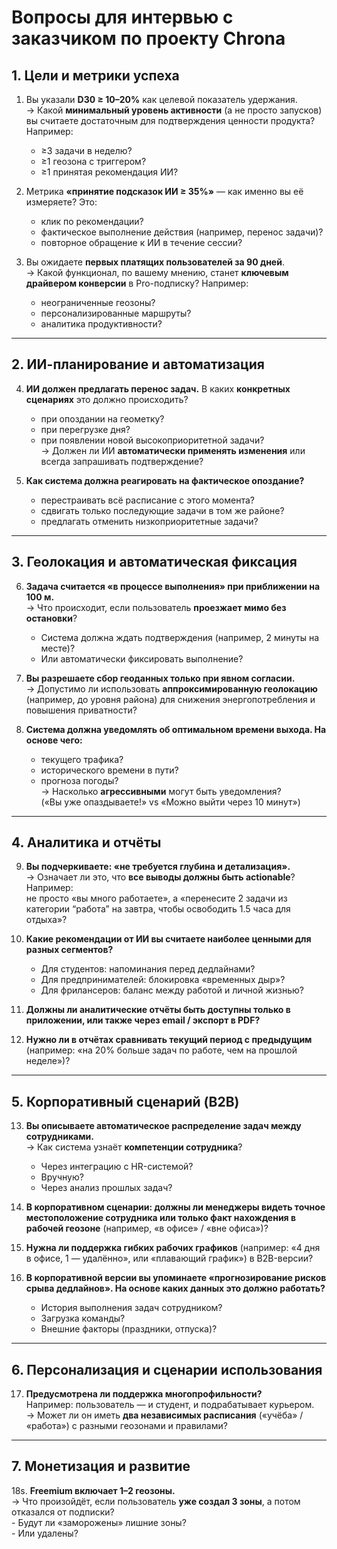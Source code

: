 # Вопросы для интервью с заказчиком по проекту Chrona

## 1. Цели и метрики успеха

1. Вы указали **D30 ≥ 10–20%** как целевой показатель удержания.  
   → Какой **минимальный уровень активности** (а не просто запусков) вы считаете достаточным для подтверждения ценности продукта? Например:  
   - ≥3 задачи в неделю?  
   - ≥1 геозона с триггером?  
   - ≥1 принятая рекомендация ИИ?

2. Метрика **«принятие подсказок ИИ ≥ 35%»** — как именно вы её измеряете? Это:  
   - клик по рекомендации?  
   - фактическое выполнение действия (например, перенос задачи)?  
   - повторное обращение к ИИ в течение сессии?

3. Вы ожидаете **первых платящих пользователей за 90 дней**.  
   → Какой функционал, по вашему мнению, станет **ключевым драйвером конверсии** в Pro-подписку? Например:  
   - неограниченные геозоны?  
   - персонализированные маршруты?  
   - аналитика продуктивности?

---

## 2. ИИ-планирование и автоматизация

4. **ИИ должен предлагать перенос задач.** В каких **конкретных сценариях** это должно происходить?  
   - при опоздании на геометку?  
   - при перегрузке дня?  
   - при появлении новой высокоприоритетной задачи?  
   → Должен ли ИИ **автоматически применять изменения** или всегда запрашивать подтверждение?

5. **Как система должна реагировать на фактическое опоздание?**  
   - перестраивать всё расписание с этого момента?  
   - сдвигать только последующие задачи в том же районе?  
   - предлагать отменить низкоприоритетные задачи?

---

## 3. Геолокация и автоматическая фиксация

6. **Задача считается «в процессе выполнения» при приближении на 100 м.**  
   → Что происходит, если пользователь **проезжает мимо без остановки**?  
   - Система должна ждать подтверждения (например, 2 минуты на месте)?  
   - Или автоматически фиксировать выполнение?

7. **Вы разрешаете сбор геоданных только при явном согласии.**  
    → Допустимо ли использовать **аппроксимированную геолокацию** (например, до уровня района) для снижения энергопотребления и повышения приватности?

8. **Система должна уведомлять об оптимальном времени выхода. На основе чего:**  
    - текущего трафика?  
    - исторического времени в пути?  
    - прогноза погоды?  
    → Насколько **агрессивными** могут быть уведомления?  
    («Вы уже опаздываете!» vs «Можно выйти через 10 минут»)

---

## 4. Аналитика и отчёты

9. **Вы подчеркиваете: «не требуется глубина и детализация».**  
    → Означает ли это, что **все выводы должны быть actionable**? Например:  
    не просто «вы много работаете», а «перенесите 2 задачи из категории “работа” на завтра, чтобы освободить 1.5 часа для отдыха»?

10. **Какие рекомендации от ИИ вы считаете наиболее ценными для разных сегментов?**  
    - Для студентов: напоминания перед дедлайнами?  
    - Для предпринимателей: блокировка «временных дыр»?  
    - Для фрилансеров: баланс между работой и личной жизнью?

11. **Должны ли аналитические отчёты быть доступны только в приложении, или также через email / экспорт в PDF?**

12. **Нужно ли в отчётах сравнивать текущий период с предыдущим** (например: «на 20% больше задач по работе, чем на прошлой неделе»)?

---

## 5. Корпоративный сценарий (B2B)

13. **Вы описываете автоматическое распределение задач между сотрудниками.**  
    → Как система узнаёт **компетенции сотрудника**?  
    - Через интеграцию с HR-системой?  
    - Вручную?  
    - Через анализ прошлых задач?



14. **В корпоративном сценарии: должны ли менеджеры видеть точное местоположение сотрудника или только факт нахождения в рабочей геозоне** (например, «в офисе» / «вне офиса»)?

15. **Нужна ли поддержка гибких рабочих графиков** (например: «4 дня в офисе, 1 — удалённо», или «плавающий график») в B2B-версии?

16. **В корпоративной версии вы упоминаете «прогнозирование рисков срыва дедлайнов». На основе каких данных это должно работать?**  
    - История выполнения задач сотрудником?  
    - Загрузка команды?  
    - Внешние факторы (праздники, отпуска)?

---

## 6. Персонализация и сценарии использования

17. **Предусмотрена ли поддержка многопрофильности?**  
    Например: пользователь — и студент, и подрабатывает курьером.  
    → Может ли он иметь **два независимых расписания** («учёба» / «работа») с разными геозонами и правилами?

---

## 7. Монетизация и развитие

18s. **Freemium включает 1–2 геозоны.**  
    → Что произойдёт, если пользователь **уже создал 3 зоны**, а потом отказался от подписки?  
    - Будут ли «заморожены» лишние зоны?  
    - Или удалены?

